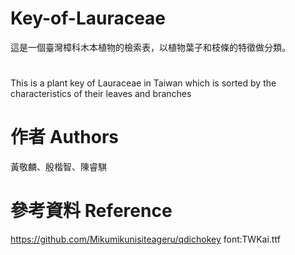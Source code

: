 # Key-of-Lauraceae
這是一個臺灣樟科木本植物的檢索表，以植物葉子和枝條的特徵做分類。 
# 
This is a plant key of Lauraceae in Taiwan which is sorted by the characteristics of their leaves and branches

# 作者 Authors
黃敬麟、殷楷智、陳睿騏

# 參考資料 Reference
https://github.com/Mikumikunisiteageru/qdichokey
font:TWKai.ttf
